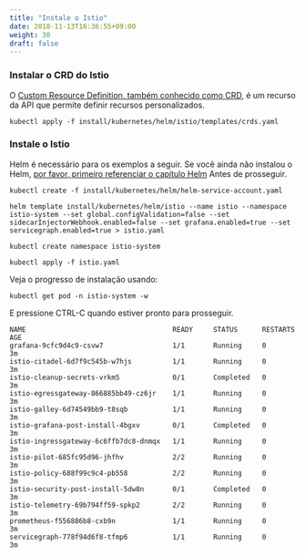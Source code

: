 ```yaml
---
title: "Instale o Istio"
date: 2018-11-13T16:36:55+09:00
weight: 30
draft: false
---
```


### Instalar o CRD do Istio
O [Custom Resource Definition, também conhecido como CRD](https://kubernetes.io/docs/concepts/extend-kubernetes/api-extension/custom-resources/#customresourcedefinitions), é um recurso da API que permite definir recursos personalizados. 
```
kubectl apply -f install/kubernetes/helm/istio/templates/crds.yaml
```

### Instale o Istio
Helm é necessário para os exemplos a seguir.  Se você ainda não instalou o Helm, [por favor, primeiro referenciar o capítulo Helm](/helm_root) Antes de prosseguir.

```
kubectl create -f install/kubernetes/helm/helm-service-account.yaml

helm template install/kubernetes/helm/istio --name istio --namespace istio-system --set global.configValidation=false --set sidecarInjectorWebhook.enabled=false --set grafana.enabled=true --set servicegraph.enabled=true > istio.yaml

kubectl create namespace istio-system

kubectl apply -f istio.yaml
```

Veja o progresso de instalação usando:

```
kubectl get pod -n istio-system -w
```

E pressione CTRL-C quando estiver pronto para prosseguir.

```
NAME                                    READY     STATUS      RESTARTS   AGE
grafana-9cfc9d4c9-csvw7                 1/1       Running     0          3m
istio-citadel-6d7f9c545b-w7hjs          1/1       Running     0          3m
istio-cleanup-secrets-vrkm5             0/1       Completed   0          3m
istio-egressgateway-866885bb49-cz6jr    1/1       Running     0          3m
istio-galley-6d74549bb9-t8sqb           1/1       Running     0          3m
istio-grafana-post-install-4bgxv        0/1       Completed   0          3m
istio-ingressgateway-6c6ffb7dc8-dnmqx   1/1       Running     0          3m
istio-pilot-685fc95d96-jhfhv            2/2       Running     0          3m
istio-policy-688f99c9c4-pb558           2/2       Running     0          3m
istio-security-post-install-5dw8n       0/1       Completed   0          3m
istio-telemetry-69b794ff59-spkp2        2/2       Running     0          3m
prometheus-f556886b8-cxb9n              1/1       Running     0          3m
servicegraph-778f94d6f8-tfmp6           1/1       Running     0          3m
```
